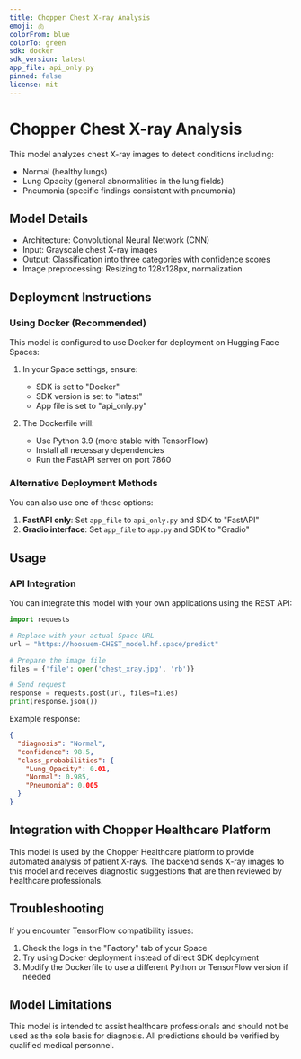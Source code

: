 ```yaml
---
title: Chopper Chest X-ray Analysis
emoji: 🫁
colorFrom: blue
colorTo: green
sdk: docker
sdk_version: latest
app_file: api_only.py
pinned: false
license: mit
---
```


# Chopper Chest X-ray Analysis

This model analyzes chest X-ray images to detect conditions including:
- Normal (healthy lungs)
- Lung Opacity (general abnormalities in the lung fields)
- Pneumonia (specific findings consistent with pneumonia)

## Model Details

- Architecture: Convolutional Neural Network (CNN)
- Input: Grayscale chest X-ray images
- Output: Classification into three categories with confidence scores
- Image preprocessing: Resizing to 128x128px, normalization

## Deployment Instructions

### Using Docker (Recommended)

This model is configured to use Docker for deployment on Hugging Face Spaces:

1. In your Space settings, ensure:
   - SDK is set to "Docker"
   - SDK version is set to "latest"
   - App file is set to "api_only.py"

2. The Dockerfile will:
   - Use Python 3.9 (more stable with TensorFlow)
   - Install all necessary dependencies
   - Run the FastAPI server on port 7860

### Alternative Deployment Methods

You can also use one of these options:

1. **FastAPI only**: Set `app_file` to `api_only.py` and SDK to "FastAPI"
2. **Gradio interface**: Set `app_file` to `app.py` and SDK to "Gradio"

## Usage

### API Integration

You can integrate this model with your own applications using the REST API:

```python
import requests

# Replace with your actual Space URL
url = "https://hoosuem-CHEST_model.hf.space/predict"

# Prepare the image file
files = {'file': open('chest_xray.jpg', 'rb')}

# Send request
response = requests.post(url, files=files)
print(response.json())
```

Example response:
```json
{
  "diagnosis": "Normal",
  "confidence": 98.5,
  "class_probabilities": {
    "Lung_Opacity": 0.01,
    "Normal": 0.985,
    "Pneumonia": 0.005
  }
}
```

## Integration with Chopper Healthcare Platform

This model is used by the Chopper Healthcare platform to provide automated analysis of patient X-rays. The backend sends X-ray images to this model and receives diagnostic suggestions that are then reviewed by healthcare professionals.

## Troubleshooting

If you encounter TensorFlow compatibility issues:

1. Check the logs in the "Factory" tab of your Space
2. Try using Docker deployment instead of direct SDK deployment
3. Modify the Dockerfile to use a different Python or TensorFlow version if needed

## Model Limitations

This model is intended to assist healthcare professionals and should not be used as the sole basis for diagnosis. All predictions should be verified by qualified medical personnel. 
